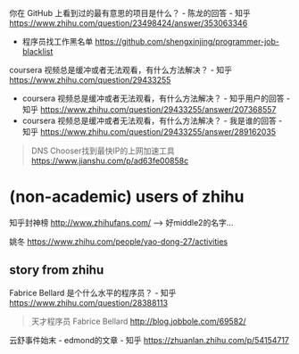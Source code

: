 
你在 GitHub 上看到过的最有意思的项目是什么？ - 陈龙的回答 - 知乎 https://www.zhihu.com/question/23498424/answer/353063346
- 程序员找工作黑名单 https://github.com/shengxinjing/programmer-job-blacklist

coursera 视频总是缓冲或者无法观看，有什么方法解决？ - 知乎 https://www.zhihu.com/question/29433255
- coursera 视频总是缓冲或者无法观看，有什么方法解决？ - 知乎用户的回答 - 知乎 https://www.zhihu.com/question/29433255/answer/207368557
- coursera 视频总是缓冲或者无法观看，有什么方法解决？ - 我是谁的回答 - 知乎 https://www.zhihu.com/question/29433255/answer/289162035
> DNS Chooser找到最快IP的上网加速工具 https://www.jianshu.com/p/ad63fe00858c

#  (non-academic) users of zhihu

知乎封神榜 http://www.zhihufans.com/  --> 好middle2的名字...

姚冬 https://www.zhihu.com/people/yao-dong-27/activities

## story from zhihu

Fabrice Bellard 是个什么水平的程序员？ - 知乎 https://www.zhihu.com/question/28388113
> 天才程序员 Fabrice Bellard http://blog.jobbole.com/69582/

云舒事件始末 - edmond的文章 - 知乎 https://zhuanlan.zhihu.com/p/54154717
